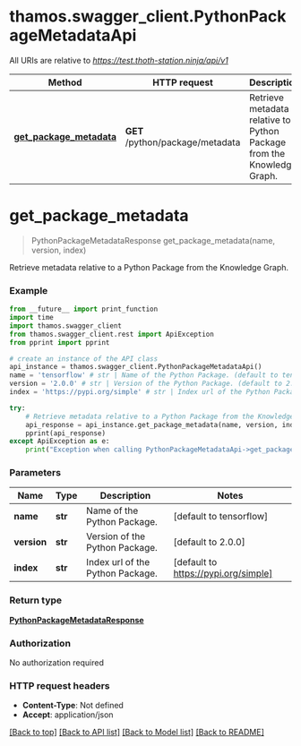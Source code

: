 # thamos.swagger_client.PythonPackageMetadataApi

All URIs are relative to *https://test.thoth-station.ninja/api/v1*

Method | HTTP request | Description
------------- | ------------- | -------------
[**get_package_metadata**](PythonPackageMetadataApi.md#get_package_metadata) | **GET** /python/package/metadata | Retrieve metadata relative to a Python Package from the Knowledge Graph.

# **get_package_metadata**
> PythonPackageMetadataResponse get_package_metadata(name, version, index)

Retrieve metadata relative to a Python Package from the Knowledge Graph.

### Example
```python
from __future__ import print_function
import time
import thamos.swagger_client
from thamos.swagger_client.rest import ApiException
from pprint import pprint

# create an instance of the API class
api_instance = thamos.swagger_client.PythonPackageMetadataApi()
name = 'tensorflow' # str | Name of the Python Package. (default to tensorflow)
version = '2.0.0' # str | Version of the Python Package. (default to 2.0.0)
index = 'https://pypi.org/simple' # str | Index url of the Python Package. (default to https://pypi.org/simple)

try:
    # Retrieve metadata relative to a Python Package from the Knowledge Graph.
    api_response = api_instance.get_package_metadata(name, version, index)
    pprint(api_response)
except ApiException as e:
    print("Exception when calling PythonPackageMetadataApi->get_package_metadata: %s\n" % e)
```

### Parameters

Name | Type | Description  | Notes
------------- | ------------- | ------------- | -------------
 **name** | **str**| Name of the Python Package. | [default to tensorflow]
 **version** | **str**| Version of the Python Package. | [default to 2.0.0]
 **index** | **str**| Index url of the Python Package. | [default to https://pypi.org/simple]

### Return type

[**PythonPackageMetadataResponse**](PythonPackageMetadataResponse.md)

### Authorization

No authorization required

### HTTP request headers

 - **Content-Type**: Not defined
 - **Accept**: application/json

[[Back to top]](#) [[Back to API list]](../README.md#documentation-for-api-endpoints) [[Back to Model list]](../README.md#documentation-for-models) [[Back to README]](../README.md)
